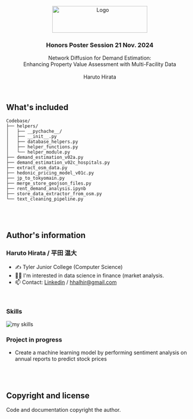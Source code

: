 <p align="center">
  <a href="https://example.com/">
    <img src="https://www.tjc.edu/download/downloads/id/44/institutional_logo.jpg" alt="Logo" width=256 height=72>
  </a>

  <h3 align="center">Honors Poster Session 21 Nov. 2024</h3>

  <p align="center">
    Network Diffusion for Demand Estimation:
    <br>
    Enhancing Property Value Assessment with Multi-Facility Data
    <br>
    <br>
    <a>Haruto Hirata</a>
  </p>
</p>

<br>

## What's included

```text
Codebase/
├── helpers/
│   ├── __pychache__/
│   ├── __init__.py
│   ├── database_helpers.py
│   ├── helper_functions.py
│   └── helper_module.py
├── demand_estimation_v02a.py
├── demand_estimation_v02c_hospitals.py
├── extract_osm_data.py
├── hedonic_pricing_model_v01c.py
├── jp_to_tokyomain.py
├── merge_store_geojson_files.py
├── rent_demand_analysis.ipynb
├── store_data_extractor_from_osm.py
└── text_cleaning_pipeline.py
```
<br>
<br>

## Author's information

<!-- 2. プロフィールや連絡先を変更 -->
### Haruto Hirata / 平田 温大
- ✍ Tyler Junior College (Computer Science)
- 🧑‍💻 I'm interested in data science in finance (market analysis.
- 📫 Contact: [Linkedin](https://www.linkedin.com/in/harutohirata12) / hhalhir@gmail.com
<br>



<!-- 3. 好きな技術スタックに変更 -->
<!-- ライトモート：theme=light, ダークモート：theme=dark -->
<!-- アイコンの選択肢一覧：https://arc.net/l/quote/zizyykfh -->
### Skills
<img alt="my skills" src="https://skillicons.dev/icons?theme=dark&perline=7&i=python,r,html,css,js,docker,nodejs" />
<br>


<!-- 4. GitHub usernameを変更, 2箇所 -->
<!-- ライトモート：theme=light, ダークモート：theme=vue-dark  -->
### Project in progress
- Create a machine learning model by performing sentiment analysis on annual reports to predict stock prices
<br>
<br>



## Copyright and license
Code and documentation copyright the author.
